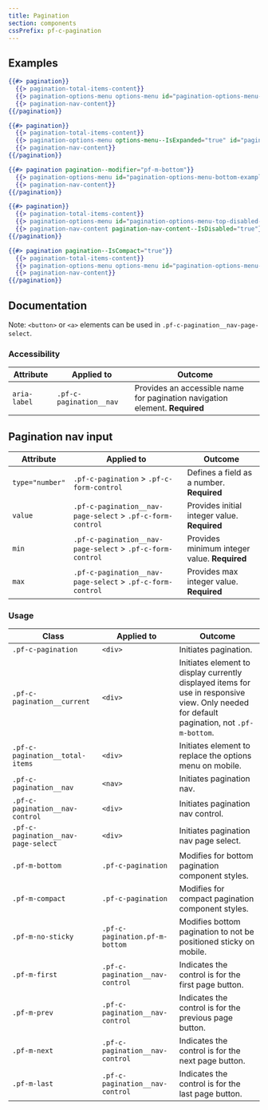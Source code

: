 ```yaml
---
title: Pagination
section: components
cssPrefix: pf-c-pagination
---
```


## Examples
```hbs title=Top isFullscreen
{{#> pagination}}
  {{> pagination-total-items-content}}
  {{> pagination-options-menu options-menu id="pagination-options-menu-top-example" options-menu--IsText="true"}}
  {{> pagination-nav-content}}
{{/pagination}}
```

```hbs title=Top-expanded isFullscreen
{{#> pagination}}
  {{> pagination-total-items-content}}
  {{> pagination-options-menu options-menu--IsExpanded="true" id="pagination-options-menu-top-expanded-example" options-menu--IsText="true"}}
  {{> pagination-nav-content}}
{{/pagination}}
```

```hbs title=Bottom isFullscreen
{{#> pagination pagination--modifier="pf-m-bottom"}}
  {{> pagination-options-menu id="pagination-options-menu-bottom-example" options-menu--IsText="true"}}
  {{> pagination-nav-content}}
{{/pagination}}
```

```hbs title=Top-disabled isFullscreen
{{#> pagination}}
  {{> pagination-total-items-content}}
  {{> pagination-options-menu id="pagination-options-menu-top-disabled-example" options-menu--IsText="true" options-menu-toggle--IsDisabled="true"}}
  {{> pagination-nav-content pagination-nav-content--IsDisabled="true"}}
{{/pagination}}
```

```hbs title=Compact isFullscreen
{{#> pagination pagination--IsCompact="true"}}
  {{> pagination-total-items-content}}
  {{> pagination-options-menu options-menu id="pagination-options-menu-compact-example" options-menu--IsText="true"}}
  {{> pagination-nav-content}}
{{/pagination}}
```

## Documentation
Note: `<button>` or `<a>` elements can be used in `.pf-c-pagination__nav-page-select`.

### Accessibility
| Attribute | Applied to | Outcome |
| -- | -- | -- |
| `aria-label`  | `.pf-c-pagination__nav` |  Provides an accessible name for pagination navigation element. **Required** |

## Pagination nav input

| Attribute | Applied to | Outcome |
| -- | -- | -- |
| `type="number"` | `.pf-c-pagination` > `.pf-c-form-control` | Defines a field as a number. **Required** |
| `value` | `.pf-c-pagination__nav-page-select` > `.pf-c-form-control` | Provides initial integer value. **Required** |
| `min` | `.pf-c-pagination__nav-page-select` > `.pf-c-form-control` | Provides minimum integer value. **Required** |
| `max` | `.pf-c-pagination__nav-page-select` > `.pf-c-form-control` | Provides max integer value. **Required** |

### Usage
| Class | Applied to | Outcome |
| -- | -- | -- |
| `.pf-c-pagination` | `<div>` |  Initiates pagination. |
| `.pf-c-pagination__current` | `<div>` |  Initiates element to display currently displayed items for use in responsive view. Only needed for default pagination, not `.pf-m-bottom`. |
| `.pf-c-pagination__total-items` | `<div>` | Initiates element to replace the options menu on mobile. |
| `.pf-c-pagination__nav` | `<nav>` |  Initiates pagination nav. |
| `.pf-c-pagination__nav-control` | `<div>` |  Initiates pagination nav control. |
| `.pf-c-pagination__nav-page-select` | `<div>` |  Initiates pagination nav page select. |
| `.pf-m-bottom` | `.pf-c-pagination` | Modifies for bottom pagination component styles. |
| `.pf-m-compact` | `.pf-c-pagination` | Modifies for compact pagination component styles. |
| `.pf-m-no-sticky` | `.pf-c-pagination.pf-m-bottom` | Modifies bottom pagination to not be positioned sticky on mobile. |
| `.pf-m-first` | `.pf-c-pagination__nav-control` | Indicates the control is for the first page button. |
| `.pf-m-prev` | `.pf-c-pagination__nav-control` | Indicates the control is for the previous page button. |
| `.pf-m-next` | `.pf-c-pagination__nav-control` | Indicates the control is for the next page button. |
| `.pf-m-last` | `.pf-c-pagination__nav-control` | Indicates the control is for the last page button. |
